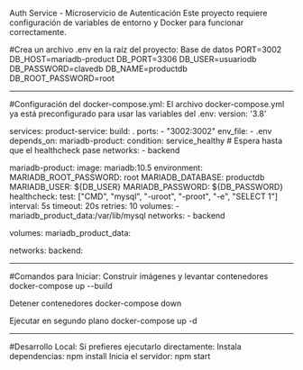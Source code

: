Auth Service - Microservicio de Autenticación
Este proyecto requiere configuración de variables de entorno y Docker para funcionar correctamente.

#Crea un archivo .env en la raíz del proyecto:
Base de datos
PORT=3002
DB_HOST=mariadb-product
DB_PORT=3306
DB_USER=usuariodb
DB_PASSWORD=clavedb
DB_NAME=productdb
DB_ROOT_PASSWORD=root

---------------------------------------------------------------------------------------

#Configuración del docker-compose.yml:
El archivo docker-compose.yml ya está preconfigurado para usar las variables del .env:
version: '3.8'

services:
  product-service:
    build: .
    ports:
      - "3002:3002"
    env_file:
      - .env
    depends_on:
      mariadb-product:
        condition: service_healthy  # Espera hasta que el healthcheck pase
    networks:
      - backend

  mariadb-product:
    image: mariadb:10.5
    environment:
      MARIADB_ROOT_PASSWORD: root
      MARIADB_DATABASE: productdb
      MARIADB_USER: ${DB_USER}
      MARIADB_PASSWORD: ${DB_PASSWORD}
    healthcheck:
      test: ["CMD", "mysql", "-uroot", "-proot", "-e", "SELECT 1"]
      interval: 5s
      timeout: 20s
      retries: 10
    volumes:
      - mariadb_product_data:/var/lib/mysql
    networks:
      - backend

volumes:
  mariadb_product_data:

networks:
  backend:

-----------------------------------------------

#Comandos para Iniciar:
Construir imágenes y levantar contenedores
docker-compose up --build

Detener contenedores
docker-compose down

Ejecutar en segundo plano
docker-compose up -d

---------------------------------------------

#Desarrollo Local:
Si prefieres ejecutarlo directamente:
Instala dependencias:
npm install
Inicia el servidor:
npm start